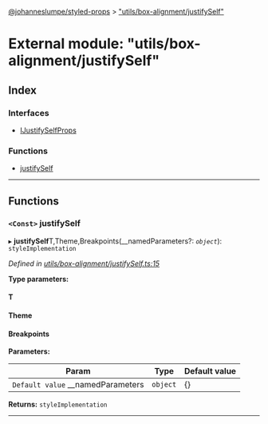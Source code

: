 [@johanneslumpe/styled-props](../README.md) > ["utils/box-alignment/justifySelf"](../modules/_utils_box_alignment_justifyself_.md)

# External module: "utils/box-alignment/justifySelf"

## Index

### Interfaces

* [IJustifySelfProps](../interfaces/_utils_box_alignment_justifyself_.ijustifyselfprops.md)

### Functions

* [justifySelf](_utils_box_alignment_justifyself_.md#justifyself)

---

## Functions

<a id="justifyself"></a>

### `<Const>` justifySelf

▸ **justifySelf**T,Theme,Breakpoints(__namedParameters?: *`object`*): `styleImplementation`

*Defined in [utils/box-alignment/justifySelf.ts:15](https://github.com/johanneslumpe/styled-props/blob/3abf398/src/utils/box-alignment/justifySelf.ts#L15)*

**Type parameters:**

#### T 
#### Theme 
#### Breakpoints 
**Parameters:**

| Param | Type | Default value |
| ------ | ------ | ------ |
| `Default value` __namedParameters | `object` |  {} |

**Returns:** `styleImplementation`

___

